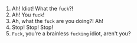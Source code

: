 1. Ah! Idiot! What the `fuck`?!
2. Ah! You `fuck`!
3. Ah, what the `fuck` are you doing?! Ah!
4. Stop! Stop! Stop!
5. `Fuck`, you're a brainless `fucking` idiot, aren't you?